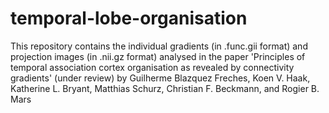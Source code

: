 # temporal-lobe-organisation
This repository contains the individual gradients (in .func.gii format) and projection images (in .nii.gz format) analysed in the paper 'Principles of temporal association cortex organisation as revealed by connectivity gradients' (under review) by Guilherme Blazquez Freches, Koen V. Haak, Katherine L. Bryant, Matthias Schurz, Christian F. Beckmann, and Rogier B. Mars
